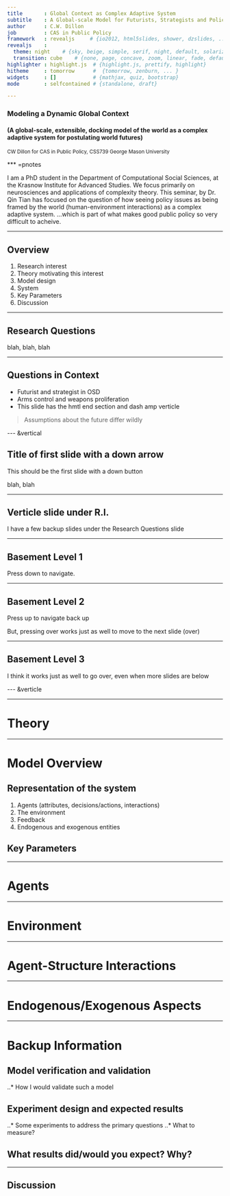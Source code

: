 ```yaml
---
title       : Global Context as Complex Adaptive System
subtitle    : A Global-scale Model for Futurists, Strategists and Policy-makers
author      : C.W. Dillon
job         : CAS in Public Policy
framework   : revealjs     # {io2012, html5slides, shower, dzslides, ...}
revealjs    :
  theme: night    # {sky, beige, simple, serif, night, default, solarized, moon}
  transition: cube    # {none, page, concave, zoom, linear, fade, default}
highlighter : highlight.js  # {highlight.js, prettify, highlight}
hitheme     : tomorrow      #  {tomorrow, zenburn, ... }
widgets     : []            # {mathjax, quiz, bootstrap}
mode        : selfcontained # {standalone, draft}

---
```


### Modeling a Dynamic Global Context 

#### (A global-scale, extensible, docking model of the world as a complex adaptive system for postulating world futures)




<small> CW Dillon
for CAS in Public Policy, CSS739
George Mason University
</small>

<script src="http://ajax.googleapis.com/ajax/libs/jquery/1.9.1/jquery.min.js"></script>

*** =pnotes

I am a PhD student in the Department of Computational Social Sciences, at the Krasnow Institute for Advanced Studies. We focus primarily on neurosciences and applications of complexity theory. This seminar, by Dr. Qin Tian has focused on the question of how seeing policy issues as being framed by the world (human-environment interactions) as a complex adaptive system. ...which is part of what makes good public policy so very difficult to acheive.

---

## Overview

1. Research interest
2. Theory motivating this interest
3. Model design
  1. System
  2. Key Parameters
4. Discussion

---

<section>

## Research Questions

blah, blah, blah

---

## Questions in Context

 - Futurist and strategist in OSD
 - Arms control and weapons proliferation
 - This slide has the hmtl end section and dash amp verticle
 
> Assumptions about the future differ wildly 

</section>

--- &vertical

## Title of first slide with a down arrow

This should be the first slide with a down button

blah, blah

*** 

## Verticle slide under R.I.

I have a few backup slides under the Research Questions slide

***

## Basement Level 1

Press down to navigate.

***

## Basement Level 2

Press up to navigate back up 

But, pressing over works just as well to move to the next slide (over)

*** 

## Basement Level 3

I think it works just as well to go over, even when more slides are below

--- &verticle


---

# Theory

---

# Model Overview

## Representation of the system
1. Agents (attributes, decisions/actions, interactions)
2. The environment
3. Feedback
4. Endogenous and exogenous entities

## Key Parameters

---

# Agents

---

# Environment

---

# Agent-Structure Interactions

---

# Endogenous/Exogenous Aspects

---

# Backup Information

## Model verification and validation
..* How I would validate such a model

## Experiment design and expected results
..* Some experiments to address the primary questions 
..* What to measure?

## What results did/would you expect? Why?

---

## Discussion

